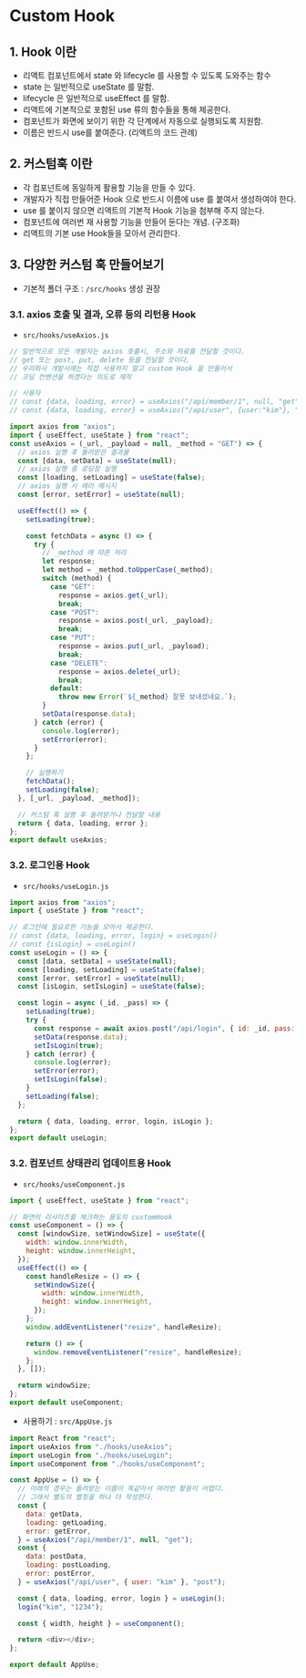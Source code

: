 # Custom Hook

## 1. Hook 이란

- 리액트 컴포넌트에서 state 와 lifecycle 를 사용할 수 있도록 도와주는 함수
- state 는 일반적으로 useState 를 말함.
- lifecycle 은 일반적으로 useEffect 를 말함.
- 리액트에 기본적으로 포함된 use 류의 함수들을 통해 제공한다.
- 컴포넌트가 화면에 보이기 위한 각 단계에서 자동으로 실행되도록 지원함.
- 이름은 반드시 use를 붙여준다. (리액트의 코드 관례)

## 2. 커스텀훅 이란

- 각 컴포넌트에 동일하게 활용할 기능을 만들 수 있다.
- 개발자가 직접 만들어준 Hook 으로 반드시 이름에 use 를 붙여서 생성하여야 한다.
- use 를 붙이지 않으면 리액트의 기본적 Hook 기능을 첨부해 주지 않는다.
- 컴포넌트에 여러번 재 사용할 기능을 만들어 둔다는 개념. (구조화)
- 리액트의 기본 use Hook들을 모아서 관리한다.

## 3. 다양한 커스텀 훅 만들어보기

- 기본적 폴더 구조
  : `/src/hooks` 생성 권장

### 3.1. axios 호출 및 결과, 오류 등의 리턴용 Hook

- `src/hooks/useAxios.js`

```js
// 일반적으로 모든 개발자는 axios 호출시, 주소와 자료를 전달할 것이다.
// get 또는 post, put, delete 등을 전달할 것이다.
// 우리회사 개발시에는 직접 사용하지 말고 custom Hook 을 만들어서
// 코딩 컨벤션을 하겠다는 의도로 제작

// 사용자
// const {data, loading, error} = useAxios("/api/member/1", null, "get");
// const {data, loading, error} = useAxios("/api/user", {user:"kim"}, "post");

import axios from "axios";
import { useEffect, useState } from "react";
const useAxios = (_url, _payload = null, _method = "GET") => {
  // axios 실행 후 돌려받은 결과물
  const [data, setData] = useState(null);
  // axios 실행 중 로딩창 실행
  const [loading, setLoading] = useState(false);
  // axios 실행 시 에러 메시지
  const [error, setError] = useState(null);

  useEffect(() => {
    setLoading(true);

    const fetchData = async () => {
      try {
        // _method 에 따른 처리
        let response;
        let method = _method.toUpperCase(_method);
        switch (method) {
          case "GET":
            response = axios.get(_url);
            break;
          case "POST":
            response = axios.post(_url, _payload);
            break;
          case "PUT":
            response = axios.put(_url, _payload);
            break;
          case "DELETE":
            response = axios.delete(_url);
            break;
          default:
            throw new Error(`${_method} 잘못 보내셨네요.`);
        }
        setData(response.data);
      } catch (error) {
        console.log(error);
        setError(error);
      }
    };

    // 실행하기
    fetchData();
    setLoading(false);
  }, [_url, _payload, _method]);

  // 커스텀 훅 실행 후 돌려받거나 전달할 내용
  return { data, loading, error };
};
export default useAxios;
```

### 3.2. 로그인용 Hook

- `src/hooks/useLogin.js`

```js
import axios from "axios";
import { useState } from "react";

// 로그인에 필요로한 기능을 모아서 제공한다.
// const {data, loading, error, login} = useLogin()
// const {isLogin} = useLogin()
const useLogin = () => {
  const [data, setData] = useState(null);
  const [loading, setLoading] = useState(false);
  const [error, setError] = useState(null);
  const [isLogin, setIsLogin] = useState(false);

  const login = async (_id, _pass) => {
    setLoading(true);
    try {
      const response = await axios.post("/api/login", { id: _id, pass: _pass });
      setData(response.data);
      setIsLogin(true);
    } catch (error) {
      console.log(error);
      setError(error);
      setIsLogin(false);
    }
    setLoading(false);
  };

  return { data, loading, error, login, isLogin };
};
export default useLogin;
```

### 3.2. 컴포넌트 상태관리 업데이트용 Hook

- `src/hooks/useComponent.js`

```js
import { useEffect, useState } from "react";

// 화면의 리사이즈를 체크하는 용도의 customHook
const useComponent = () => {
  const [windowSize, setWindowSize] = useState({
    width: window.innerWidth,
    height: window.innerHeight,
  });
  useEffect(() => {
    const handleResize = () => {
      setWindowSize({
        width: window.innerWidth,
        height: window.innerHeight,
      });
    };
    window.addEventListener("resize", handleResize);

    return () => {
      window.removeEventListener("resize", handleResize);
    };
  }, []);

  return windowSize;
};
export default useComponent;
```

- 사용하기
  : `src/AppUse.js`

```js
import React from "react";
import useAxios from "./hooks/useAxios";
import useLogin from "./hooks/useLogin";
import useComponent from "./hooks/useComponent";

const AppUse = () => {
  // 아래의 경우는 돌려받는 이름이 똑같아서 여러번 활용이 어렵다.
  // 그래서 별도의 별칭을 하나 더 작성한다.
  const {
    data: getData,
    loading: getLoading,
    error: getError,
  } = useAxios("/api/member/1", null, "get");
  const {
    data: postData,
    loading: postLoading,
    error: postError,
  } = useAxios("/api/user", { user: "kim" }, "post");

  const { data, loading, error, login } = useLogin();
  login("kim", "1234");

  const { width, height } = useComponent();

  return <div></div>;
};

export default AppUse;
```
